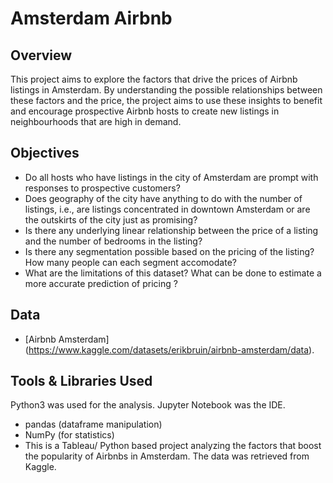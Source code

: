 # Amsterdam Airbnb

## Overview

This project aims to explore the factors that drive the prices of Airbnb listings in Amsterdam. By understanding the possible relationships between these factors and the price, the project aims to use these insights to benefit and encourage prospective Airbnb hosts to create new listings in neighbourhoods that are high in demand.

## Objectives

- Do all hosts who have listings in the city of Amsterdam are prompt with responses to prospective customers?
- Does geography of the city have anything to do with the number of listings, i.e., are listings concentrated in downtown Amsterdam or are the outskirts of the city just as promising?
- Is there any underlying linear relationship between the price of a listing and the number of bedrooms in the listing? 
- Is there any segmentation possible based on the pricing of the listing? How many people can each segment accomodate?
- What are the limitations of this dataset? What can be done to estimate a more accurate prediction of pricing ?

## Data

- [Airbnb Amsterdam] (https://www.kaggle.com/datasets/erikbruin/airbnb-amsterdam/data).

## Tools & Libraries Used

Python3 was used for the analysis. Jupyter Notebook was the IDE.

- pandas (dataframe manipulation)
- NumPy (for statistics)
- This is a Tableau/ Python based project analyzing the factors that boost the popularity of Airbnbs in Amsterdam. The data was retrieved from Kaggle.
